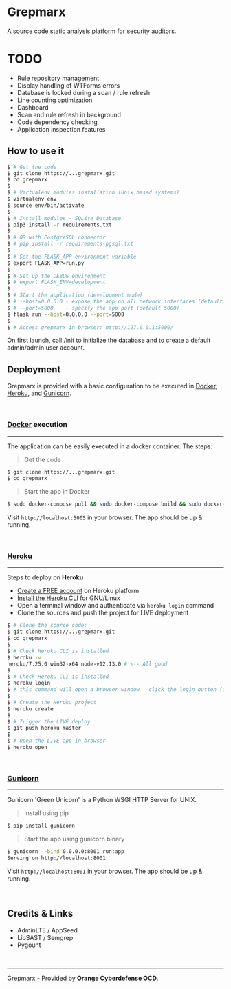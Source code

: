 
# Grepmarx

A source code static analysis platform for security auditors.

# TODO
- Rule repository management
- Display handling of WTForms errors
- Database is locked during a scan / rule refresh
- Line counting optimization
- Dashboard
- Scan and rule refresh in background
- Code dependency checking
- Application inspection features

## How to use it

```bash
$ # Get the code
$ git clone https://...grepmarx.git
$ cd grepmarx
$
$ # Virtualenv modules installation (Unix based systems)
$ virtualenv env
$ source env/bin/activate
$
$ # Install modules - SQLite Database
$ pip3 install -r requirements.txt
$
$ # OR with PostgreSQL connector
$ # pip install -r requirements-pgsql.txt
$
$ # Set the FLASK_APP environment variable
$ export FLASK_APP=run.py
$
$ # Set up the DEBUG environment
$ # export FLASK_ENV=development
$
$ # Start the application (development mode)
$ # --host=0.0.0.0 - expose the app on all network interfaces (default 127.0.0.1)
$ # --port=5000    - specify the app port (default 5000)  
$ flask run --host=0.0.0.0 --port=5000
$
$ # Access grepmarx in browser: http://127.0.0.1:5000/
```

On first launch, call /init to initialize the database and to create a default admin/admin user account.

## Deployment

Grepmarx is provided with a basic configuration to be executed in [Docker](https://www.docker.com/), [Heroku](https://www.heroku.com/), and [Gunicorn](https://gunicorn.org/).

<br />

### [Docker](https://www.docker.com/) execution
---

The application can be easily executed in a docker container. The steps:

> Get the code

```bash
$ git clone https://...grepmarx.git
$ cd grepmarx
```

> Start the app in Docker

```bash
$ sudo docker-compose pull && sudo docker-compose build && sudo docker-compose up -d
```

Visit `http://localhost:5005` in your browser. The app should be up & running.

<br />

### [Heroku](https://www.heroku.com/)
---

Steps to deploy on **Heroku**

- [Create a FREE account](https://signup.heroku.com/) on Heroku platform
- [Install the Heroku CLI](https://devcenter.heroku.com/articles/getting-started-with-python#set-up) for GNU/Linux
- Open a terminal window and authenticate via `heroku login` command
- Clone the sources and push the project for LIVE deployment

```bash
$ # Clone the source code:
$ git clone https://...grepmarx.git
$ cd grepmarx
$
$ # Check Heroku CLI is installed
$ heroku -v
heroku/7.25.0 win32-x64 node-v12.13.0 # <-- All good
$
$ # Check Heroku CLI is installed
$ heroku login
$ # this command will open a browser window - click the login button (in browser)
$
$ # Create the Heroku project
$ heroku create
$
$ # Trigger the LIVE deploy
$ git push heroku master
$
$ # Open the LIVE app in browser
$ heroku open
```

<br />

### [Gunicorn](https://gunicorn.org/)
---

Gunicorn 'Green Unicorn' is a Python WSGI HTTP Server for UNIX.

> Install using pip

```bash
$ pip install gunicorn
```
> Start the app using gunicorn binary

```bash
$ gunicorn --bind 0.0.0.0:8001 run:app
Serving on http://localhost:8001
```

Visit `http://localhost:8001` in your browser. The app should be up & running.

<br />

## Credits & Links

- AdminLTE / AppSeed
- LibSAST / Semgrep
- Pygount

<br />

---
Grepmarx - Provided by **Orange Cyberdefense [OCD](https://orangecyebrdefense.com)**.
